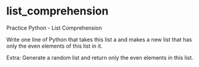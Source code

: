 # list_comprehension
Practice Python - List Comprehension  

Write one line of Python that takes this list a and makes a new list that has only the even elements of this list in it.  

Extra: Generate a random list and return only the even elements in this list.
